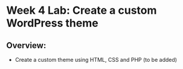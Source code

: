 # Week 4 Lab: Create a custom WordPress theme

## Overview:
* Create a custom theme using HTML, CSS and PHP (to be added)